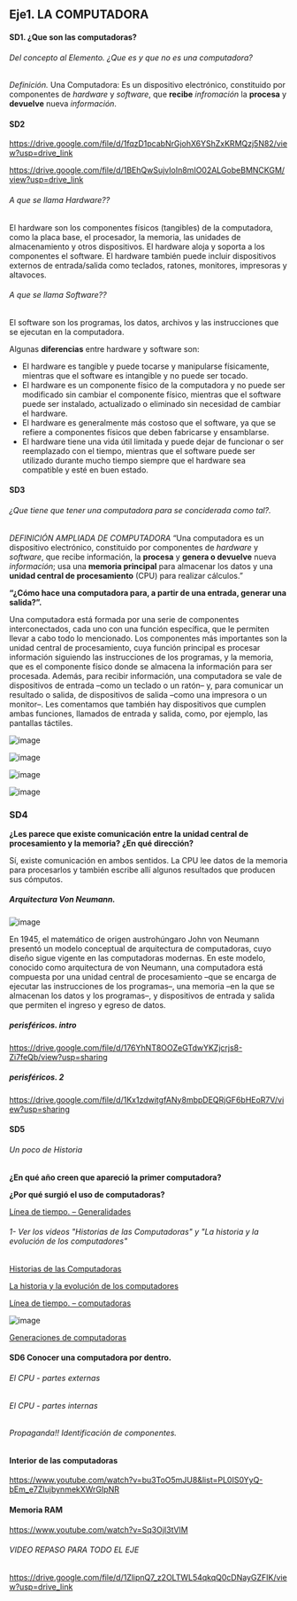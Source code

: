 ## Eje1. LA COMPUTADORA
#### SD1. ¿Que son las computadoras?
###### Del concepto al Elemento. ¿Que es y que no es una computadora? 

_Definición._
Una Computadora: Es un dispositivo electrónico, constituido por componentes de _hardware_ y _software_, que **recibe** _infromación_ la **procesa** y **devuelve** nueva _información_.

#### SD2

https://drive.google.com/file/d/1fqzD1pcabNrGjohX6YShZxKRMQzj5N82/view?usp=drive_link

https://drive.google.com/file/d/1BEhQwSujvIoIn8mIO02ALGobeBMNCKGM/view?usp=drive_link

###### A que se llama Hardware??

El hardware son los componentes físicos (tangibles) de la computadora, como la placa base, el procesador, la memoria, las unidades de almacenamiento y otros dispositivos. El hardware aloja y soporta a los componentes el software. El hardware también puede incluir dispositivos externos de entrada/salida como teclados, ratones, monitores, impresoras y altavoces.

###### A que se llama Software?? 

El software son los programas, los datos, archivos y las instrucciones que se ejecutan en la computadora. 

Algunas **diferencias** entre hardware y software son:

* El hardware es tangible y puede tocarse y manipularse físicamente, mientras que el software es intangible y no puede ser tocado.
* El hardware es un componente físico de la computadora y no puede ser modificado sin cambiar el componente físico, mientras que el software puede ser instalado, actualizado o eliminado sin necesidad de cambiar el hardware.
* El hardware es generalmente más costoso que el software, ya que se refiere a componentes físicos que deben fabricarse y ensamblarse.
* El hardware tiene una vida útil limitada y puede dejar de funcionar o ser reemplazado con el tiempo, mientras que el software puede ser utilizado durante mucho tiempo siempre que el hardware sea compatible y esté en buen estado.

#### SD3 
###### ¿Que tiene que tener una computadora para se conciderada como tal?. 

_DEFINICIÓN AMPLIADA DE COMPUTADORA_
“Una computadora es un dispositivo electrónico, constituido por componentes de _hardware_ y _software_,  que recibe información, la **procesa** y **genera o devuelve** nueva _información_; usa una **memoria principal** para almacenar los datos y una **unidad central de procesamiento** (CPU) para realizar cálculos.”

**“¿Cómo hace una computadora para, a partir de una entrada, generar una salida?”.**

Una computadora está formada por una serie de componentes interconectados, cada uno con una función específica, que le permiten llevar a cabo todo lo mencionado. Los componentes más importantes son la unidad central de procesamiento, cuya función principal es procesar información siguiendo las instrucciones de los programas, y la memoria, que es el componente físico donde se almacena la información para ser procesada. Además, para recibir información, una computadora se vale de dispositivos de entrada –como un teclado o un ratón– y, para comunicar un resultado o salida, de dispositivos de salida –como una impresora o un monitor–. Les comentamos que también hay dispositivos que cumplen ambas funciones, llamados de entrada y salida, como, por ejemplo, las pantallas táctiles.

![image](https://github.com/lole-s/SOSA/assets/84929029/a138fab1-7a8d-4e20-ada6-8de016eb6042)

![image](https://github.com/lole-s/SOSA/assets/84929029/f63c70b6-1023-408f-9205-dcf47ff1bca9)

![image](https://github.com/lole-s/SOSA/assets/84929029/4926a6f4-aa9d-4926-a49d-47356248f0cd)

![image](https://github.com/lole-s/SOSA/assets/84929029/deac862b-3879-4c48-ae62-9a8d519072da)

### SD4
**¿Les parece que existe comunicación entre la unidad central de procesamiento y la memoria? ¿En qué dirección?**


Sí, existe comunicación en ambos sentidos. La CPU lee datos de la memoria para procesarlos y también escribe allí algunos resultados que producen sus cómputos.

##### Arquitectura Von Neumann.

![image](https://github.com/lole-s/SOSA/assets/84929029/813158cb-1d64-46de-96c4-5b9597720d51)

En 1945, el matemático de origen austrohúngaro John von Neumann presentó un modelo conceptual de arquitectura de computadoras, cuyo diseño sigue vigente en las computadoras modernas. En este modelo, conocido como arquitectura de von Neumann, una computadora está compuesta   por una unidad central de procesamiento –que se encarga de ejecutar las instrucciones de los programas–, una memoria –en la que se almacenan los datos y los programas–, y dispositivos de entrada y salida que permiten el ingreso y egreso de datos.

##### perisféricos. intro
https://drive.google.com/file/d/176YhNT8OOZeGTdwYKZjcrjs8-Zi7feQb/view?usp=sharing

##### perisféricos. 2
https://drive.google.com/file/d/1Kx1zdwitgfANy8mbpDEQRjGF6bHEoR7V/view?usp=sharing

#### SD5 
###### Un poco de Historia

**¿En qué año creen que apareció la primer computadora?**

**¿Por qué surgió el uso de computadoras?** 

[Línea de tiempo. – Generalidades](https://docs.google.com/presentation/d/1IzcCLx4ll5Kk2r0eJhkA0fYBGfQKZPPf/edit?usp=drive_link&ouid=117205797234815395270&rtpof=true&sd=true)


###### 1- Ver los videos "Historias de las Computadoras" y "La historia y la evolución de los computadores"

[Historias de las Computadoras](https://drive.google.com/file/d/1IEXe6n_R7cOBNp3M4gA5B2UH2tBM8UCw/view?usp=drive_link) 

[La historia y la evolución de los computadores](https://drive.google.com/file/d/1IENQM-0L7umZDvANUVcDUdYoKaWE56zp/view?usp=drive_link)

[Línea de tiempo. – computadoras](https://docs.google.com/presentation/d/1IzcCLx4ll5Kk2r0eJhkA0fYBGfQKZPPf/edit?usp=drive_link&ouid=117205797234815395270&rtpof=true&sd=true)

![image](https://github.com/lole-s/SOSA/assets/84929029/2ce51fbb-f9b5-4685-a489-c93e909b4ae1)

[Generaciones de computadoras](https://drive.google.com/file/d/1IJCR6-sajF12qlg8rfPrX4VEefR34TFU/view?usp=drive_link)

#### SD6  Conocer una computadora por dentro.
###### El CPU - partes externas
###### El CPU - partes internas
###### Propaganda!! Identificación de componentes. 

#### Interior de las computadoras
https://www.youtube.com/watch?v=bu3ToO5mJU8&list=PL0IS0YyQ-bEm_e7ZIujbynmekXWrGIpNR

#### Memoria RAM
https://www.youtube.com/watch?v=Sq3OjI3tVIM

###### VIDEO REPASO PARA TODO EL EJE
https://drive.google.com/file/d/1ZlipnQ7_z2OLTWL54qkqQ0cDNayGZFIK/view?usp=drive_link
